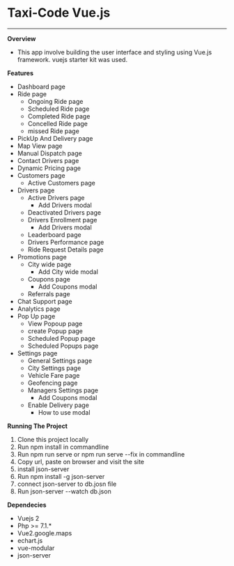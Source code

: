 # Taxi-Code Vue.js 
<hr>

**Overview**

 - This app  involve building the user interface and styling using Vue.js framework. vuejs starter kit was used.

**Features**

 - Dashboard page
 - Ride page
   - Ongoing Ride page
   - Scheduled Ride page
   - Completed Ride page
   - Concelled Ride page
   - missed Ride page
 - PickUp And Delivery page
 - Map View page
 - Manual Dispatch page
 - Contact Drivers page
 - Dynamic Pricing page
 - Customers page
   - Active Customers page
 - Drivers page
   - Active Drivers page
     - Add Drivers modal
   - Deactivated Drivers page
   - Drivers Enrollment page
     - Add Drivers modal
   - Leaderboard page
   - Drivers Performance page
   - Ride Request Details page
 - Promotions page
   - City wide page
     - Add City wide modal
   - Coupons page
     - Add Coupons modal
   - Referrals page
 - Chat Support page
 - Analytics page
 - Pop Up page
   - View Popoup page
   - create Popup page
   - Scheduled Popup page
   - Scheduled Popups page
 - Settings page
   - General Settings page
   - City Settings page
   - Vehicle Fare page
   - Geofencing page
   - Managers Settings page
     - Add Coupons modal
   - Enable Delivery page
     - How to use modal

**Running The Project**

 1. Clone this project locally
 2. Run npm install in commandline
 3. Run npm run serve or npm run serve --fix in commandline
 3. Copy url, paste on browser and visit the site
 4. install json-server 
 5. Run npm install -g json-server
 6. connect json-server to db.josn file
 7. Run json-server --watch db.json 

**Dependecies**

 - Vuejs 2
 - Php >= 7.1.*
 - Vue2.google.maps
 - echart.js
 - vue-modular
 - json-server